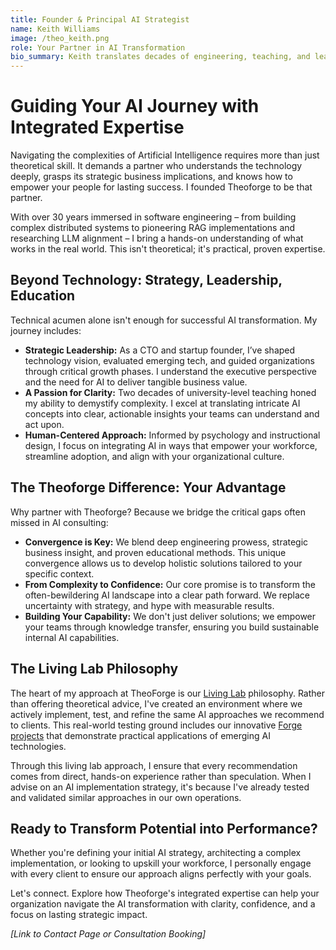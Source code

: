 ```yaml
---
title: Founder & Principal AI Strategist
name: Keith Williams
image: /theo_keith.png
role: Your Partner in AI Transformation
bio_summary: Keith translates decades of engineering, teaching, and leadership into clear, actionable AI strategies that drive real-world results for your organization.
---
```


# Guiding Your AI Journey with Integrated Expertise

Navigating the complexities of Artificial Intelligence requires more than just theoretical skill. It demands a partner who understands the technology deeply, grasps its strategic business implications, and knows how to empower your people for lasting success. I founded Theoforge to be that partner.

With over 30 years immersed in software engineering – from building complex distributed systems to pioneering RAG implementations and researching LLM alignment – I bring a hands-on understanding of what works in the real world. This isn't theoretical; it's practical, proven expertise.

## Beyond Technology: Strategy, Leadership, Education

Technical acumen alone isn't enough for successful AI transformation. My journey includes:

*   **Strategic Leadership:** As a CTO and startup founder, I’ve shaped technology vision, evaluated emerging tech, and guided organizations through critical growth phases. I understand the executive perspective and the need for AI to deliver tangible business value.
*   **A Passion for Clarity:** Two decades of university-level teaching honed my ability to demystify complexity. I excel at translating intricate AI concepts into clear, actionable insights your teams can understand and act upon.
*   **Human-Centered Approach:** Informed by psychology and instructional design, I focus on integrating AI in ways that empower your workforce, streamline adoption, and align with your organizational culture.

## The Theoforge Difference: Your Advantage

Why partner with Theoforge? Because we bridge the critical gaps often missed in AI consulting:

*   **Convergence is Key:** We blend deep engineering prowess, strategic business insight, and proven educational methods. This unique convergence allows us to develop holistic solutions tailored to your specific context.
*   **From Complexity to Confidence:** Our core promise is to transform the often-bewildering AI landscape into a clear path forward. We replace uncertainty with strategy, and hype with measurable results.
*   **Building Your Capability:** We don't just deliver solutions; we empower your teams through knowledge transfer, ensuring you build sustainable internal AI capabilities.

## The Living Lab Philosophy

The heart of my approach at TheoForge is our [Living Lab](/about/living-lab) philosophy. Rather than offering theoretical advice, I've created an environment where we actively implement, test, and refine the same AI approaches we recommend to clients. This real-world testing ground includes our innovative [Forge projects](/forge) that demonstrate practical applications of emerging AI technologies.

Through this living lab approach, I ensure that every recommendation comes from direct, hands-on experience rather than speculation. When I advise on an AI implementation strategy, it's because I've already tested and validated similar approaches in our own operations.

## Ready to Transform Potential into Performance?

Whether you're defining your initial AI strategy, architecting a complex implementation, or looking to upskill your workforce, I personally engage with every client to ensure our approach aligns perfectly with your goals.

Let's connect. Explore how Theoforge's integrated expertise can help your organization navigate the AI transformation with clarity, confidence, and a focus on lasting strategic impact.

_[Link to Contact Page or Consultation Booking]_

